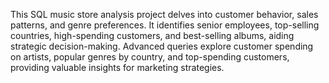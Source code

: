 This SQL music store analysis project delves into customer behavior, sales patterns, and genre preferences.
It identifies senior employees, top-selling countries, high-spending customers, and best-selling albums, aiding strategic decision-making. Advanced queries explore customer spending on artists, popular genres by country, and top-spending customers, providing valuable insights for marketing strategies.
